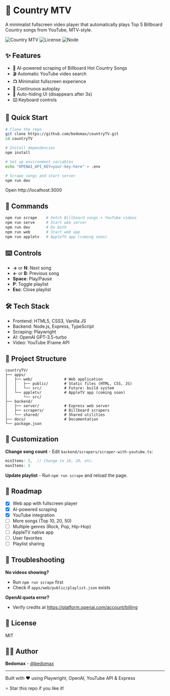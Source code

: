# 🎸 Country MTV

A minimalist fullscreen video player that automatically plays Top 5 Billboard Country songs from YouTube, MTV-style.

![Country MTV](https://img.shields.io/badge/Country-MTV-red)
![License](https://img.shields.io/badge/license-MIT-blue)
![Node](https://img.shields.io/badge/node-%3E%3D18.0.0-brightgreen)

## ✨ Features

- 🎵 AI-powered scraping of Billboard Hot Country Songs
- 🎬 Automatic YouTube video search
- 📺 Minimalist fullscreen experience
- 🔄 Continuous autoplay
- 👻 Auto-hiding UI (disappears after 3s)
- ⌨️ Keyboard controls

## 🚀 Quick Start

```bash
# Clone the repo
git clone https://github.com/bedomax/countryTV.git
cd countryTV

# Install dependencies
npm install

# Set up environment variables
echo "OPENAI_API_KEY=your-key-here" > .env

# Scrape songs and start server
npm run dev
```

Open http://localhost:3000

## 📝 Commands

```bash
npm run scrape    # Fetch Billboard songs + YouTube videos
npm run serve     # Start web server
npm run dev       # Do both
npm run web       # Start web app
npm run appletv   # AppleTV app (coming soon)
```

## ⌨️ Controls

- **→** or **N**: Next song
- **←** or **B**: Previous song
- **Space**: Play/Pause
- **P**: Toggle playlist
- **Esc**: Close playlist

## 🛠️ Tech Stack

- Frontend: HTML5, CSS3, Vanilla JS
- Backend: Node.js, Express, TypeScript
- Scraping: Playwright
- AI: OpenAI GPT-3.5-turbo
- Video: YouTube IFrame API

## 📁 Project Structure

```
countryTV/
├── apps/
│   ├── web/              # Web application
│   │   ├── public/       # Static files (HTML, CSS, JS)
│   │   └── src/          # Future: build system
│   └── appletv/          # AppleTV app (coming soon)
│       └── src/
├── backend/
│   ├── server/           # Express web server
│   ├── scrapers/         # Billboard scrapers
│   └── shared/           # Shared utilities
├── docs/                 # Documentation
└── package.json
```

## 🎨 Customization

**Change song count** - Edit `backend/scrapers/scraper-with-youtube.ts`:
```typescript
minItems: 5,  // Change to 10, 20, etc.
maxItems: 5
```

**Update playlist** - Run `npm run scrape` and reload the page.

## 🔮 Roadmap

- [x] Web app with fullscreen player
- [x] AI-powered scraping
- [x] YouTube integration
- [ ] More songs (Top 10, 20, 50)
- [ ] Multiple genres (Rock, Pop, Hip-Hop)
- [ ] AppleTV native app
- [ ] User favorites
- [ ] Playlist sharing

## 🐛 Troubleshooting

**No videos showing?**
- Run `npm run scrape` first
- Check if `apps/web/public/playlist.json` exists

**OpenAI quota error?**
- Verify credits at https://platform.openai.com/account/billing

## 📄 License

MIT

## 👨‍💻 Author

**Bedomax** - [@bedomax](https://github.com/bedomax)

---

Built with ❤️ using Playwright, OpenAI, YouTube API & Express

⭐ Star this repo if you like it!
